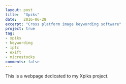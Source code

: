 ```yaml
---
layout: post
title:  "Xpiks"
date:   2016-06-28
excerpt: "Cross platform image keywording software"
project: true
tag:
- xpiks
- keywording
- iptc
- exift
- microstocks
comments: false
---
```


This is a webpage dedicated to my Xpiks project.